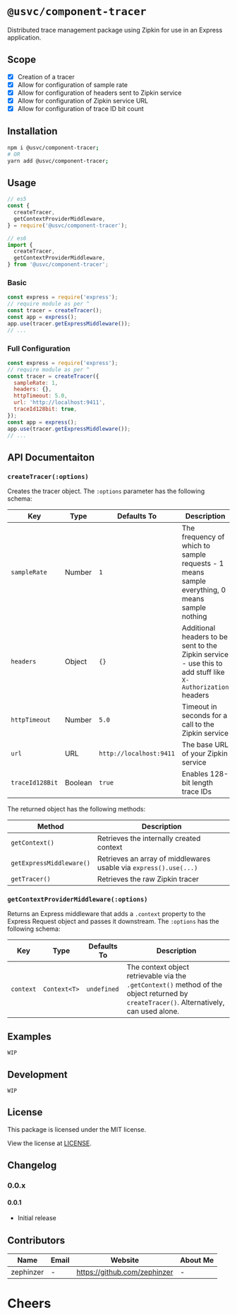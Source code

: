 # `@usvc/component-tracer`
Distributed trace management package using Zipkin for use in an Express application.

## Scope

- [x] Creation of a tracer
- [x] Allow for configuration of sample rate
- [x] Allow for configuration of headers sent to Zipkin service
- [x] Allow for configuration of Zipkin service URL
- [x] Allow for configuration of trace ID bit count

## Installation

```bash
npm i @usvc/component-tracer;
# OR
yarn add @usvc/component-tracer;
```

## Usage

```js
// es5
const {
  createTracer,
  getContextProviderMiddleware,
} = require('@usvc/component-tracer');

// es6
import {
  createTracer,
  getContextProviderMiddleware,
} from '@usvc/component-tracer';
```

### Basic

```js
const express = require('express');
// require module as per ^
const tracer = createTracer();
const app = express();
app.use(tracer.getExpressMiddleware());
// ...
```

### Full Configuration

```js
const express = require('express');
// require module as per ^
const tracer = createTracer({
  sampleRate: 1,
  headers: {},
  httpTimeout: 5.0,
  url: 'http://localhost:9411',
  traceId128bit: true,
});
const app = express();
app.use(tracer.getExpressMiddleware());
// ...
```

## API Documentaiton

### `createTracer(:options)`
Creates the tracer object. The `:options` parameter has the following schema:

| Key | Type | Defaults To | Description |
| --- | --- | --- | --- |
| `sampleRate` | Number | `1` | The frequency of which to sample requests - 1 means sample everything, 0 means sample nothing |
| `headers` | Object | `{}` | Additional headers to be sent to the Zipkin service - use this to add stuff like `X-Authorization` headers |
| `httpTimeout` | Number | `5.0` | Timeout in seconds for a call to the Zipkin service |
| `url` | URL | `http://localhost:9411` | The base URL of your Zipkin service |
| `traceId128Bit` | Boolean | `true` | Enables 128-bit length trace IDs |

The returned object has the following methods:

| Method | Description |
| --- | --- |
| `getContext()` | Retrieves the internally created context |
| `getExpressMiddleware()` | Retrieves an array of middlewares usable via `express().use(...)` |
| `getTracer()` | Retrieves the raw Zipkin tracer |

### `getContextProviderMiddleware(:options)`
Returns an Express middleware that adds a `.context` property to the Express Request object and passes it downstream. The `:options` has the following schema:

| Key | Type | Defaults To | Description |
| --- | --- | --- | --- |
| `context` | `Context<T>` | `undefined` | The context object retrievable via the `.getContext()` method of the object returned by `createTracer()`. Alternatively, can used alone. |

## Examples

`WIP`

## Development

`WIP`

## License

This package is licensed under the MIT license.

View the license at [LICENSE](./LICENSE).

## Changelog

### 0.0.x
#### 0.0.1
- Initial release

## Contributors

| Name | Email | Website | About Me |
| --- | --- | --- | --- |
| zephinzer | - | https://github.com/zephinzer | - |

# Cheers
